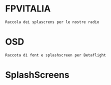 # FPVITALIA
    Raccola dei splascrens per le nostre radio
# OSD
    Raccota di font e splashscreen per Betaflight
# SplashScreens
    